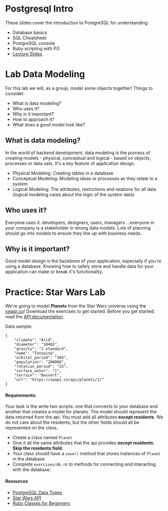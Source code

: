 # Postgresql Intro

These slides cover the introduction to PostgreSQL for understanding:

- Database basics
- SQL Cheatsheet
- PostgreSQL console
- Ruby scripting with PG
- [Lecture Slides](https://docs.google.com/presentation/d/1TAUwgcll1Pmk04O5-JVkySVRZiI9kJ2kEyNqVn_F-AI/edit?usp=sharing)


# Lab Data Modeling

For this lab we will, as a group, model some objects together! Things to consider:

* What is data modeling?
* Who uses it?
* Why is it important?
* How to approach it?
* What does a good model look like?


## What is data modeling?

In the world of backend development, data modeling is the process of creating models - physical, conceptual and logical - based on objects, processes or data sets. It's a key
feature of application design.

- Physical Modeling: Creating tables in a database
- Conceptual Modeling: Modeling ideas or processes as they relate to a system
- Logical Modeling: The attributes, restrictions and relations for all data (logical modeling cares about the logic of the system data)

## Who uses it?

Everyone uses it: developers, designers, users, managers ...everyone in your company is a stakeholder in strong data models. Lots of planning should go into models to 
ensure they line up with business needs.

## Why is it important?

Good model design is the backbone of your application, especially if you're using a database. Knowing how to safely store and handle data for your application can make or
break it's functionality.


# Practice: Star Wars Lab

We're going to model **Planets** from the Star Wars universe using the [swapi.co](swapi.co)! Download the exercises to get started.
Before you get started, read the [API documentation](swapi.co).

Data sample:
```
{
    "climate": "Arid",
    "diameter": "10465",
    "gravity": "1 standard",
    "name": "Tatooine",
    "orbital_period": "304",
    "population": "200000",
    "rotation_period": "23",
    "surface_water": "1",
    "terrain": "Dessert",
    "url": "https://swapi.co/api/planets/1/"
}
```

#### Requirements:

Your task is the write two scripts: one that connects to your database and another that creates a model for planets. The model
should represent the data returned from the api. You must add all attributes **except residents**. We do not care about the
residents, but the other fields should all be represented on the class.

- Create a class named `Planet`
- Give it all the same attributes that the api provides **except residents. Skip the residents field.**
- Your class should have a `save()` method that stores instances of `Planet` in the database.
- Complete `exercises/db.rb` to methods for connecting and interacting with the database.


#### Resources
- [PostgreSQL Data Types](http://www.postgresqltutorial.com/postgresql-data-types/)
- [Star Wars API](https://swapi.co/documentation#intro)
- [Ruby Classes for Beginners](http://ruby-for-beginners.rubymonstas.org/writing_classes.html)

